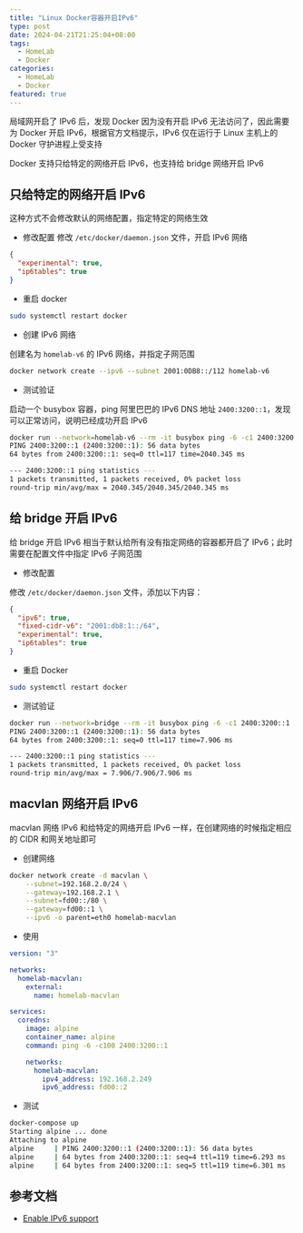 ```yaml
---
title: "Linux Docker容器开启IPv6"
type: post
date: 2024-04-21T21:25:04+08:00
tags:
  - HomeLab
  - Docker
categories:
  - HomeLab
  - Docker
featured: true
---
```



局域网开启了 IPv6 后，发现 Docker 因为没有开启 IPv6 无法访问了，因此需要为 Docker 开启 IPv6，根据官方文档提示，IPv6 仅在运行于 Linux 主机上的 Docker 守护进程上受支持

Docker 支持只给特定的网络开启 IPv6，也支持给 bridge 网络开启 IPv6

## 只给特定的网络开启 IPv6

这种方式不会修改默认的网络配置，指定特定的网络生效

- 修改配置
  修改 `/etc/docker/daemon.json` 文件，开启 IPv6 网络

```json
{
  "experimental": true,
  "ip6tables": true
}
```

- 重启 docker

```bash
sudo systemctl restart docker
```

- 创建 IPv6 网络

创建名为 `homelab-v6` 的 IPv6 网络，并指定子网范围

```bash
docker network create --ipv6 --subnet 2001:0DB8::/112 homelab-v6
```

- 测试验证

启动一个 busybox 容器，ping 阿里巴巴的 IPv6 DNS 地址 `2400:3200::1`，发现可以正常访问，说明已经成功开启 IPv6

```bash
docker run --network=homelab-v6 --rm -it busybox ping -6 -c1 2400:3200::1
PING 2400:3200::1 (2400:3200::1): 56 data bytes
64 bytes from 2400:3200::1: seq=0 ttl=117 time=2040.345 ms

--- 2400:3200::1 ping statistics ---
1 packets transmitted, 1 packets received, 0% packet loss
round-trip min/avg/max = 2040.345/2040.345/2040.345 ms
```

## 给 bridge 开启 IPv6

给 bridge 开启 IPv6 相当于默认给所有没有指定网络的容器都开启了 IPv6；此时需要在配置文件中指定 IPv6 子网范围

- 修改配置

修改 `/etc/docker/daemon.json` 文件，添加以下内容：

```json
{
  "ipv6": true,
  "fixed-cidr-v6": "2001:db8:1::/64",
  "experimental": true,
  "ip6tables": true
}
```

- 重启 Docker

```bash
sudo systemctl restart docker
```

- 测试验证

```bash
docker run --network=bridge --rm -it busybox ping -6 -c1 2400:3200::1
PING 2400:3200::1 (2400:3200::1): 56 data bytes
64 bytes from 2400:3200::1: seq=0 ttl=117 time=7.906 ms

--- 2400:3200::1 ping statistics ---
1 packets transmitted, 1 packets received, 0% packet loss
round-trip min/avg/max = 7.906/7.906/7.906 ms
```

## macvlan 网络开启 IPv6

macvlan 网络 IPv6 和给特定的网络开启 IPv6 一样，在创建网络的时候指定相应的 CIDR 和网关地址即可

- 创建网络

```bash
docker network create -d macvlan \
    --subnet=192.168.2.0/24 \
    --gateway=192.168.2.1 \
    --subnet=fd00::/80 \
    --gateway=fd00::1 \
    --ipv6 -o parent=eth0 homelab-macvlan
```

- 使用

```yaml
version: "3"

networks:
  homelab-macvlan:
    external:
      name: homelab-macvlan

services:
  coredns:
    image: alpine
    container_name: alpine
    command: ping -6 -c100 2400:3200::1

    networks:
      homelab-macvlan:
        ipv4_address: 192.168.2.249
        ipv6_address: fd00::2
```

- 测试

```bash
docker-compose up
Starting alpine ... done
Attaching to alpine
alpine     | PING 2400:3200::1 (2400:3200::1): 56 data bytes
alpine     | 64 bytes from 2400:3200::1: seq=4 ttl=119 time=6.293 ms
alpine     | 64 bytes from 2400:3200::1: seq=5 ttl=119 time=6.301 ms
```

## 参考文档

- [Enable IPv6 support](https://docs.docker.com/config/daemon/ipv6/)
